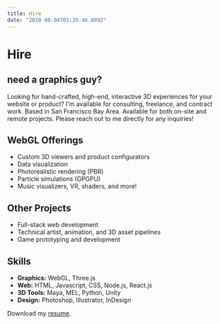 ```yaml
---
title: Hire
date: "2018-08-04T01:35:46.089Z"
---
```


# Hire

## need a graphics guy?

Looking for hand-crafted, high-end, interactive 3D experiences for your website or product? I'm available for consulting, freelance, and contract work.
Based in San Francisco Bay Area.
Available for both on-site and remote projects.
Please reach out to me directly for any inquiries!

## WebGL Offerings

- Custom 3D viewers and product configurators
- Data visualization
- Photorealistic rendering (PBR)
- Particle simulations (GPGPU)
- Music visualizers, VR, shaders, and more!

## Other Projects

- Full-stack web development
- Technical artist, animation, and 3D asset pipelines
- Game prototyping and development

## Skills

- **Graphics:** WebGL, Three.js
- **Web:** HTML, Javascript, CSS, Node.js, React.js
- **3D Tools:** Maya, MEL, Python, Unity
- **Design:** Photoshop, Illustrator, InDesign

Download my [resume](https://www.iamnop.com/jiarathanakul.pdf).
